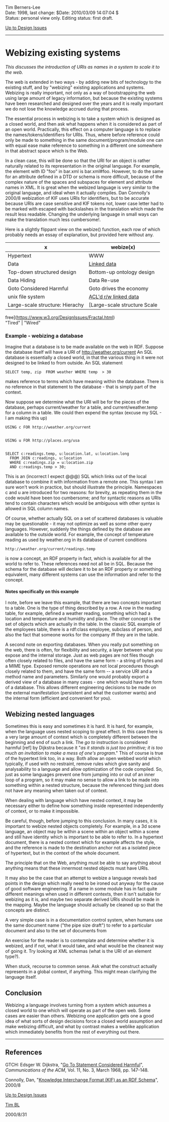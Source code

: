 Tim Berners-Lee  
Date: 1998, last change: $Date: 2010/03/09 14:07:04 $  
Status: personal view only. Editing status: first draft.

[Up to Design Issues](https://www.w3.org/DesignIssues/./)

* * *

# Webizing existing systems

_This discusses the introduction of URIs as names in a system to scale it to
the web._

The web is extended in two ways - by adding new bits of technology to the
existing stuff, and by "webizing" existing applications and systems. Webizing
is really important, not only as a way of bootstrapping the web using large
amount of legacy information, but because the existing systems have been
researched and designed over the years and it is really important we do not
lose the knowledge accrued during that process.

The essential process in webizing is to take a system which is designed as a
closed world, and then ask what happens when it is considered as part of an
open world. Practically, this effect on a computer language is to replace the
names/tokens/identifiers for URIs. Thus, where before reference could only be
made to something in the same document/program/module one can with equal ease
make reference to something in a different one somewhere in that abstract
space which is the Web.

In a clean case, this will be done so that the URI for an object is rather
naturally related to its representation in the original language. For example,
the element with ID "foo" in bar.xml is bar.xml#foo. However, to do the same
for an attribute defined in a DTD or schema is more difficult, because of the
complex nature of the spaces and subspaces for element and attribute names in
XML. It is great when the webized language is very similar to the original
language, and ideal when it actually compiles. Dan Connolly's 2000/8
webization of KIF uses URIs for identifiers, but to be accurate because URIs
are case sensitive and KIF tokens not, lower case letter had to be marked with
escaped with backslashes in the translation which made the result less
readable. Changing the underlying language in small ways can make the
translation much less cumbersome!.

Here is a slightly flippant view on the webize() function, each row of which
probably needs an essay of explanation, but provided here without any.

x | webize(x)  
---|---  
Hypertext | WWW  
Data | [Linked data](https://www.w3.org/DesignIssues/LinkedData.html)  
Top-down structured design | Bottom-up ontology design  
Data Hiding | Data Re-use  
Goto Considered Harmful | Goto drives the economy  
unix file system | [ACL'd r/w linked data](https://www.w3.org/DesignIssues/CloiudStorage.html)  
Large-scale structure: Hierachy | [Large-scale structure Scale
free](https://www.w3.org/DesignIssues/Fractal.html)  
"Tired" | "Wired"  
  
### Example - webizing a database

Imagine that a database is to be made available on the web in RDF. Suppose the
database itself will have a URI of http://weather.org/current An SQL database
is essentially a closed world, in that the various thing in it were not
designed to be linked to from outside. An SQL statement

    
    
    SELECT temp, zip  FROM weather WHERE temp  > 30

makes reference to terms which have meaning within the database. There is no
reference in that statement to the database - that is simply part of the
context.

Now suppose we determine what the URI will be for the pieces of the database,
perhaps current/weather for a table, and current/weather.temp for a column in
a table. We could then expend the syntax (excuse my SQL - I am making this up)

    
    
    USING c FOR http://weather.org/current  
    
    
    USING u FOR http://places.org/usa  
    
    
    SELECT c:readings.temp, u:location.lat, u:location.long
      FROM JOIN c:readings, u:location
      WHERE c:readings.zip = u:location.zip
      AND c:readings.temp > 30;

This is an (incorrect I expect @@@) SQL which links out of the local database
to combine it with information from a remote one. This syntax I am sure won't
work in practice, but should illustrate the principle. Namespaces c and u are
introduced for two reasons: for brevity, as repeating them in the code would
have been too cumbersome; and for syntactic reasons as URIs tend to contain
characters which would be ambiguous with other syntax is allowed in SQL column
names.

Of course, whether actually SQL on a set of scattered databases is valuable
may be questionable - it may not optimize as well as some other query
languages. However, suddenly the things defined by the database are available
to the outside world. For example, the concept of temperature reading as used
by weather.org in its database of current conditions

`http://weather.org/current/readings.temp`

is now a concept, an RDF property in fact, which is available for all the
world to refer to. These references need not all be in SQL. Because the schema
for the database will declare it to be an RDF property or something
equivalent, many different systems can use the information and refer to the
concept.

#### Notes specifically on this example

I note, before we leave this example, that there are two concepts important to
a table. One is the type of thing described by a row. A row in the reading
table, for example, defined a weather reading, something which had a location
and temperature and humidity and place. The other concept is the set of
objects which are actually in the table. In the classic SQL example of the
employees table, there is a rdf:class employee, subclass of person, and also
the fact that someone works for the company iff they are in the table.

A second note on exporting databases. When you really put something on the
web, there is often, for flexibility and security, a layer between what you
expose and the internal storage. Just as web pages are not files though often
closely related to files, and have the same form - a string of bytes and a
MIME type. Exposed remote operations are not local procedures though closely
related to them, and have the same form -- a service URI and a method name and
parameters. Similarly one would probably export a derived view of a database
in many cases - one which would have the form of a database. This allows
different engineering decisions to be made on the external manifestation
(persistent and what the customer wants) and the internal form (efficient and
convenient for you).

## Webizing nested languages

Sometimes this is easy and sometimes it is hard. It is hard, for example, when
the language uses nested scoping to great effect. In this case there is a very
large amount of context which is completely different between the beginning
and end of such a link. The _go to_ instruction is considered harmful [ref] by
Dijkstra because it "_as it stands is just too primitive; it is too much an
invitation to make a mess of one's program_." This of course is true of the
hypertext link too, in a way. Both allow an open webbed world which typically,
if used with no restraint, remove rules which give sanity and analysability to
a language and allow optimization of the code compiled. So, just as some
languages prevent one from jumping into or out of an inner loop of a program,
so it may make no sense to allow a link to be made into something within a
nested structure, because the referenced thing just does not have any meaning
when taken out of context.

When dealing with language which have nested context, it may be necessary
either to define how something inside represented independently of context, or
to make it impossible.

Be careful, though, before jumping to this conclusion. In many cases, it is
important to webize nested objects completely. For example, in a 3d scene
language, an object may be within a scene within an object within a scene and
still have identity which is important to be able to refer to. In a hypertext
document, there is a nested context which for example affects the style, and
the reference is made to the destination anchor not as a isolated piece of
hypertext, but in the context of the whole document.

The principle that on the Web, anything must be able to say anything about
anything means that these innermost nested objects must have URIs.

It may also be the case that an attempt to webize a language reveals bad
points in the design which really need to be ironed out anyway for the cause
of good software engineering. If a name in some module has in fact quite
different meanings when used in different contexts, then it isn't suitable for
webizing as it is, and maybe two separate derived URIs should be made in the
mapping. Maybe the language should actually be cleaned up so that the concepts
are distinct.

A very simple case is in a documentation control system, when humans use the
same document name ("the pipe size draft") to refer to a particular document
and also to the set of documents from

An exercise for the reader is to contemplate and determine whether it is
webized, and if not, what it would take, and what would be the cleanest way of
going it. Try looking at XML schemas (what is the URI of an element type?).

When stuck, recourse to common sense. Ask what the construct actually
represents in a global context, if anything. This might mean clarifying the
language itself.

## Conclusion

Webizing a language involves turning from a system which assumes a closed
world to one which will operate as part of the open web. Some cases are easier
than others. Webizing one application gets one a good idea of what sorts of
design decisions force a closed world assumption and make webizing difficult,
and what by contrast makes a weblike application which immediately benefits
from the rest of everything out there.

* * *

## References

GTCH: Edsger W. Dijkstra, "[Go To Statement Considered
Harmful](http://www.acm.org/classics/oct95/)", _Communications of the ACM_,
Vol. 11, No. 3, March 1968, pp. 147-148.

Connolly, Dan, "[Knowledge Interchange Format (KIF) as an RDF
Schema](https://www.w3.org/DesignIssues//2000/07/hs78/KIF.html)", 2000/8

[Up to Design Issues](https://www.w3.org/DesignIssues/Overview.html)

[Tim BL](https://www.w3.org/People/Berners-Lee)

2000/8/31

